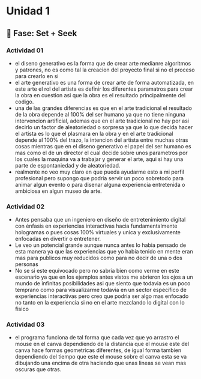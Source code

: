 # Unidad 1

## 🔎 Fase: Set + Seek

### Actividad 01 
- el diseno generativo es la forma que de crear arte medianre algoritmos y patrones, no es como tal la creacion del proyecto final si no el proceso para crearlo en si
- el arte generativo es una forma de crear arte de forma automatizada, en este arte el rol del artista es definir los diferentes paramatros para crear la obra en cuestion asi que la obra es el resultado principalmente del codigo.
- una de las grandes diferencias es que en el arte tradicional el resultado de la obra depende al 100% del ser humano ya que no tiene ninguna intervencion artificial, ademas que en el arte tradicional no hay por asi decirlo un factor de aleatoriedad o sorpresa ya que lo que decida hacer el artista es lo que el plasmara en la obra y en el arte tradicional depende al 100% del trazo, la intencion del artista entre muchas otras cosas mientras que en el diseno generativo el papel del ser humano es mas como el de un director el cual decide sobre unos parametros por los cuales la maquina va a trabajar y generar el arte, aqui si hay una parte de espontaniedad y de aleatoriedad.
- realmente no veo muy claro en que pueda ayudarme esto a mi perfil profesional pero supongo que podria servir un poco sobretodo para animar algun evento o para disenar alguna experiencia entretenida o ambiciosa en algun museo de arte.
  
### Actividad 02
- Antes pensaba que un ingeniero en diseño de entretenimiento digital con énfasis en experiencias interactivas hacia fundamentalmente hologramas o pues cosas 100% virtuales y unica y exclusivamente enfocadas en divertir o entretener.
- Le veo un potencial grande aunque nunca antes lo habia pensado de esta manera ya que las experiencias que yo habia tenido en mente eran mas para publicos muy reducidos como para no decir de una o dos personas
- No se si este equivocado pero no sabria bien como verme en este escenario ya que en los ejemplos antes vistos me abrieron los ojos a un mundo de infinitas posibilidades asi que siento que todavia es un poco temprano como para visualizarme todavia en un sector especifico de experiencias interactivas pero creo que podria ser algo mas enfocado no tanto en la experiencia si no en el arte mezclando lo digital con lo fisico
  
### Actividad 03 
- el programa funciona de tal forma que cada vez que yo arrastro el mouse en el canva dependiendo de la distancia que el mouse este del canva hace formas geometricas diferentes, de igual forma tambien dependiendo del tiempo que este el mouse sobre el canva esta se va dibujando una encima de otra haciendo que unas lineas se vean mas oscuras que otras.
